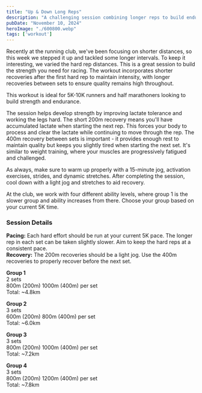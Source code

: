 ```yaml
---
title: "Up & Down Long Reps"
description: "A challenging session combining longer reps to build endurance and speed"
pubDate: "November 10, 2024"
heroImage: "./600800.webp"
tags: ['workout']
---
```


Recently at the running club, we've been focusing on shorter distances, so this week we stepped it up and tackled some longer intervals. To keep it interesting, we varied the hard rep distances. This is a great session to build the strength you need for racing. The workout incorporates shorter recoveries after the first hard rep to maintain intensity, with longer recoveries between sets to ensure quality remains high throughout.

This workout is ideal for 5K-10K runners and half marathoners looking to build strength and endurance.

The session helps develop strength by improving lactate tolerance and working the legs hard. The short 200m recovery means you'll have accumulated lactate when starting the next rep. This forces your body to process and clear the lactate while continuing to move through the rep. The 400m recovery between sets is important - it provides enough rest to maintain quality but keeps you slightly tired when starting the next set. It's similar to weight training, where your muscles are progressively fatigued and challenged.

As always, make sure to warm up properly with a 15-minute jog, activation exercises, strides, and dynamic stretches. After completing the session, cool down with a light jog and stretches to aid recovery.

At the club, we work with four different ability levels, where group 1 is the slower group and ability increases from there. Choose your group based on your current 5K time.

### Session Details

**Pacing:** Each hard effort should be run at your current 5K pace. The longer rep in each set can be taken slightly slower. Aim to keep the hard reps at a consistent pace.  
**Recovery:** The 200m recoveries should be a light jog. Use the 400m recoveries to properly recover before the next set.

**Group 1**  
2 sets  
800m (200m) 1000m (400m) per set  
Total: ~4.8km

**Group 2**  
3 sets  
600m (200m) 800m (400m) per set  
Total: ~6.0km

**Group 3**  
3 sets  
800m (200m) 1000m (400m) per set  
Total: ~7.2km

**Group 4**  
3 sets  
800m (200m) 1200m (400m) per set  
Total: ~7.8km